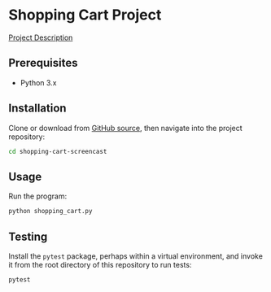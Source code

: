 # Shopping Cart Project

[Project Description](https://github.com/prof-rossetti/georgetown-opim-243-201901/blob/master/projects/shopping-cart.md#requirements)

## Prerequisites

  + Python 3.x

## Installation

Clone or download from [GitHub source](https://github.com/s2t2/shopping-cart-screencast), then navigate into the project repository:

```sh
cd shopping-cart-screencast
```

## Usage

Run the program:

```py
python shopping_cart.py
```

## Testing

Install the `pytest` package, perhaps within a virtual environment, and invoke it from the root directory of this repository to run tests:

```py
pytest
```

